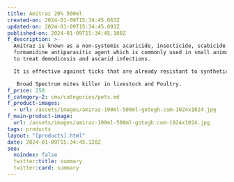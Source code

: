 ```yaml
---
title: Amitraz 20% 500ml
created-on: 2024-01-09T15:34:45.063Z
updated-on: 2024-01-09T15:34:45.093Z
published-on: 2024-01-09T15:34:45.108Z
f_description: >-
  Amitraz is known as a non-systemic acaricide, insecticide, scabicide and
  formamidine antiparasitic agent which is commonly used in small animals (pets)
  to treat demodicosis and ascarid infections.

  It is effective against ticks that are already resistant to synthetic pyrethroids and/or organophosphates

   Broad Spectrum mites killer in livestock and Poultry.
f_price: 250
f_category-2: cms/categories/pets.md
f_product-images:
  - url: /assets/images/amiraz-100ml-500ml-gotogh.com-1024x1024.jpg
f_main-product-image:
  url: /assets/images/amiraz-100ml-500ml-gotogh.com-1024x1024.jpg
tags: products
layout: "[products].html"
date: 2024-01-09T15:34:45.128Z
seo:
  noindex: false
  twitter:title: summary
  twitter:card: summary
---
```

